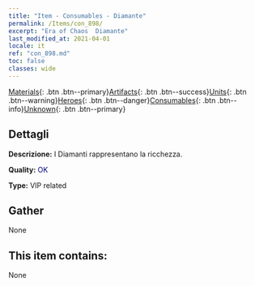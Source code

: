 ```yaml
---
title: "Item - Consumables - Diamante"
permalink: /Items/con_898/
excerpt: "Era of Chaos  Diamante"
last_modified_at: 2021-04-01
locale: it
ref: "con_898.md"
toc: false
classes: wide
---
```

 [Materials](/it/Items/){: .btn .btn--primary}[Artifacts](/it/Items/Artifacts/){: .btn .btn--success}[Units](/it/Items/Units/){: .btn .btn--warning}[Heroes](/it/Items/Heroes/){: .btn .btn--danger}[Consumables](/it/Items/Consumables/){: .btn .btn--info}[Unknown](/it/Items/Unknown/){: .btn .btn--primary}

## Dettagli
 **Descrizione:** I Diamanti rappresentano la ricchezza.

 **Quality:** <span style="color: #000080">OK</span>

 **Type:** VIP related

## Gather

  None

## This item contains:

  None

